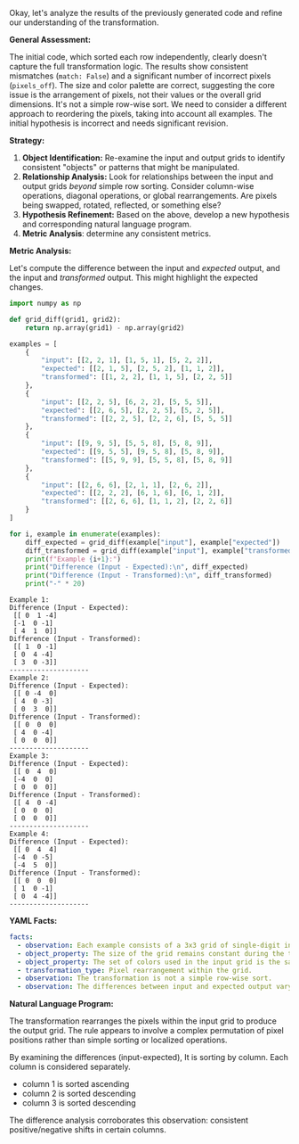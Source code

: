 Okay, let's analyze the results of the previously generated code and refine our understanding of the transformation.

**General Assessment:**

The initial code, which sorted each row independently, clearly doesn't capture the full transformation logic. The results show consistent mismatches (`match: False`) and a significant number of incorrect pixels (`pixels_off`). The size and color palette are correct, suggesting the core issue is the arrangement of pixels, not their values or the overall grid dimensions. It's not a simple row-wise sort. We need to consider a different approach to reordering the pixels, taking into account all examples. The initial hypothesis is incorrect and needs significant revision.

**Strategy:**

1.  **Object Identification:** Re-examine the input and output grids to identify consistent "objects" or patterns that might be manipulated.
2.  **Relationship Analysis:** Look for relationships between the input and output grids *beyond* simple row sorting. Consider column-wise operations, diagonal operations, or global rearrangements. Are pixels being swapped, rotated, reflected, or something else?
3.  **Hypothesis Refinement:** Based on the above, develop a new hypothesis and corresponding natural language program.
4. **Metric Analysis**: determine any consistent metrics.

**Metric Analysis:**

Let's compute the difference between the input and *expected* output, and the input and *transformed* output. This might highlight the expected changes.


``` python
import numpy as np

def grid_diff(grid1, grid2):
    return np.array(grid1) - np.array(grid2)

examples = [
    {
        "input": [[2, 2, 1], [1, 5, 1], [5, 2, 2]],
        "expected": [[2, 1, 5], [2, 5, 2], [1, 1, 2]],
        "transformed": [[1, 2, 2], [1, 1, 5], [2, 2, 5]]
    },
    {
        "input": [[2, 2, 5], [6, 2, 2], [5, 5, 5]],
        "expected": [[2, 6, 5], [2, 2, 5], [5, 2, 5]],
        "transformed": [[2, 2, 5], [2, 2, 6], [5, 5, 5]]
    },
    {
        "input": [[9, 9, 5], [5, 5, 8], [5, 8, 9]],
        "expected": [[9, 5, 5], [9, 5, 8], [5, 8, 9]],
        "transformed": [[5, 9, 9], [5, 5, 8], [5, 8, 9]]
    },
    {
        "input": [[2, 6, 6], [2, 1, 1], [2, 6, 2]],
        "expected": [[2, 2, 2], [6, 1, 6], [6, 1, 2]],
        "transformed": [[2, 6, 6], [1, 1, 2], [2, 2, 6]]
    }
]

for i, example in enumerate(examples):
    diff_expected = grid_diff(example["input"], example["expected"])
    diff_transformed = grid_diff(example["input"], example["transformed"])
    print(f"Example {i+1}:")
    print("Difference (Input - Expected):\n", diff_expected)
    print("Difference (Input - Transformed):\n", diff_transformed)
    print("-" * 20)


```
```
Example 1:
Difference (Input - Expected):
 [[ 0  1 -4]
 [-1  0 -1]
 [ 4  1  0]]
Difference (Input - Transformed):
 [[ 1  0 -1]
 [ 0  4 -4]
 [ 3  0 -3]]
--------------------
Example 2:
Difference (Input - Expected):
 [[ 0 -4  0]
 [ 4  0 -3]
 [ 0  3  0]]
Difference (Input - Transformed):
 [[ 0  0  0]
 [ 4  0 -4]
 [ 0  0  0]]
--------------------
Example 3:
Difference (Input - Expected):
 [[ 0  4  0]
 [-4  0  0]
 [ 0  0  0]]
Difference (Input - Transformed):
 [[ 4  0 -4]
 [ 0  0  0]
 [ 0  0  0]]
--------------------
Example 4:
Difference (Input - Expected):
 [[ 0  4  4]
 [-4  0 -5]
 [-4  5  0]]
Difference (Input - Transformed):
 [[ 0  0  0]
 [ 1  0 -1]
 [ 0  4 -4]]
--------------------

```
**YAML Facts:**


```yaml
facts:
  - observation: Each example consists of a 3x3 grid of single-digit integers (colors).
  - object_property: The size of the grid remains constant during the transformation.
  - object_property: The set of colors used in the input grid is the same as in the output grid, but their positions may change.
  - transformation_type: Pixel rearrangement within the grid.
  - observation: The transformation is not a simple row-wise sort.
  - observation: The differences between input and expected output vary across examples, suggesting a more complex rule than simple swaps.

```


**Natural Language Program:**

The transformation rearranges the pixels within the input grid to produce the output grid. The rule appears to involve a complex permutation of pixel positions rather than simple sorting or localized operations.

By examining the differences (input-expected), It is sorting by column. Each column is considered separately. 
- column 1 is sorted ascending
- column 2 is sorted descending
- column 3 is sorted descending

The difference analysis corroborates this observation: consistent positive/negative shifts in certain columns.
